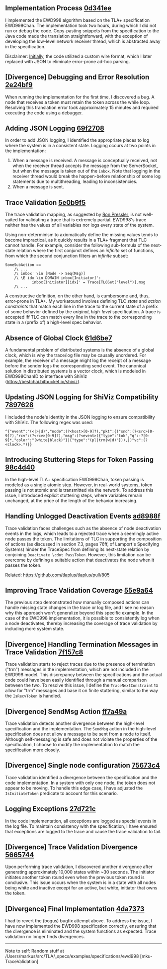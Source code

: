 ## Implementation Process [0d341ee](https://github.com/tlaplus/Examples/commit/0d341eea047625a85b1967fb64391f18167015d2)
I implemented the EWD998 algorithm based on the TLA+ specification EWD998Chan. The implementation took two hours, during which I did not run or debug the code. Copy-pasting snippets from the specification to the Java code made the translation straightforward, with the exception of developing the low-level network receiver thread, which is abstracted away in the specification.

Disclaimer: [Initially](https://github.com/tlaplus-workshops/ewd998/tree/mku-impl/impl/src/org/kuppe), the code utilized a custom wire format, which I later replaced with JSON to eliminate error-prone ad-hoc parsing.

## [Divergence] Debugging and Error Resolution [2e24bf9](https://github.com/tlaplus/Examples/commit/2e24bf9e20a684df58c37a1d5d5f2ce2eab51a34)
When running the implementation for the first time, I discovered a bug. A node that receives a token must retain the token across the while loop. Resolving this translation error took approximately 15 minutes and required executing the code using a debugger.

## Adding JSON Logging [69f2708](https://github.com/tlaplus/Examples/commit/69f2708c11fbacb2d7a865003d08bd29a60aa391)
In order to add JSON logging, I identified the appropriate places to log where the system is in a consistent state. Logging occurs at two points in the implementation:

1) When a message is received. A message is conceptually received, not when the receiver thread accepts the message from the ServerSocket, but when the message is taken out of the `inbox`. Note that logging in the receiver thread would break the happen-before relationship of some log statements due to multithreading, leading to inconsistencies.
2) When a message is sent.

## Trace Validation [5e0b9f5](https://github.com/tlaplus/Examples/commit/5e0b9f5897b1f9592e881f4fd9c5258c5db4af9f)
The trace validation mapping, as suggested by [Ron Pressler](https://www.youtube.com/watch?v=TP3SY0EUV2A), is not well-suited for validating a trace that is extremely partial. EWD998's trace neither has the values of all variables nor logs every state of the system.

Using non-determinism to axiomatically define the missing values tends to become impractical, as it quickly results in a TLA+ fragment that TLC cannot handle.  For example, consider the following sub-formula of the next-state relation where the first conjunct defines an *infinite* set of functions, from which the second conjunction filters an *infinite* subset:

```tla
SomeSubAction ==
    /\ ...
    /\ inbox' \in [Node -> Seq(Msg)]
    /\ \E idx \in DOMAIN inbox[Initiator]': 
            inbox[Initiator][idx]' = Trace[TLCGet("level")].msg
    /\ ...
```

A constructive definition, on the other hand, is cumbersome and, thus, error-prone in TLA+.  My workaround involves defining TLC *state* and *action constraints* that match each line in the trace to the current state of a prefix of some behavior defined by the *original*, *high-level* specification. A trace is accepted iff TLC can match every line in the trace to the corresponding state in a (prefix of) a  high-level spec behavior.

## Absence of Global Clock [61d6be7](https://github.com/tlaplus/Examples/commit/61d6be787445b7c5b7870b93ecc509cb50413abe)
A fundamental problem of distributed systems is the absence of a global clock, which is why the trace/log file may be causally unordered. For example, the receiver of a message might log the receipt of a message before the sender logs the corresponding send event. The canonical solution in distributed systems is a vector clock, which is modeled in EWD998ChanID to interface with ShiViz (https://bestchai.bitbucket.io/shiviz).

## Updating JSON Logging for ShiViz Compatibility [7897628](https://github.com/tlaplus/Examples/commit/78976282cd7c71345cc042eb73cd2d577cac0277)
I included the node's identity in the JSON logging to ensure compatibility with ShiViz. The following regex was used:

```regex
^{"event":"(<|>|d)","node":(?<host>[0-9]?),"pkt":{("snd":(?<src>[0-9]?),"rcv":(?<rcv>[0-9]?),"msg":(?<event>({"type":"tok","q":-?[0-9]*,"color":"(white|black)"}|{"type":"(pl|trm|w|d)"})),|)"vc":(?<clock>.*)}}
```

## Introducing Stuttering Steps for Token Passing [98c4d40](https://github.com/tlaplus/Examples/commit/98c4d40c31e0fed1d923a6cbddd7cfb593991f51)
In the high-level TLA+ specification EWD998Chan, token passing is modeled as a single atomic step. However, in real-world systems, token passing is not atomic and is transmitted via the network. To address this issue, I introduced explicit stuttering steps, where variables remain unchanged, at the price of the length of the behavior increasing.

## Handling Unlogged Deactivation Events [ad8988f](https://github.com/tlaplus/Examples/commit/ad8988f53c505995343ed049db932740c7116865)
Trace validation faces challenges such as the absence of node deactivation events in the logs, which leads to a rejected trace when a seemingly active node passes the token. The limitations of TLC in supporting the composition of actions (as discussed in section 7.3, pages 76ff, of Lamport's Specifying Systems) hinder the TraceSpec from defining its next-state relation by conjoining `Deactivate \cdot PassToken`. However, this limitation can be overcome by defining a suitable action that deactivates the node when it passes the token.

Related: https://github.com/tlaplus/tlaplus/pull/805

## Improving Trace Validation Coverage [55e9a64](https://github.com/tlaplus/Examples/commit/55e9a645053b8e9b8cf34c95800c85273022bc51)
The previous step demonstrated how manually composed actions can handle missing state changes in the trace or log file, and I see no reason why this approach won't generalize beyond this specific example. In the case of the EWD998 implementation, it is possible to consistently log when a node deactivates, thereby increasing the coverage of trace validation by including more system state.

## [Divergence] Handling Termination Messages in Trace Validation [7f157c8](https://github.com/tlaplus/Examples/commit/7f157c82bf45e54b8d66f16ebce818d98d16b031)
Trace validation starts to reject traces due to the presence of termination ("trm") messages in the implementation, which are not included in the EWD998 model. This discrepancy between the specifications and the actual code could have been easily identified through a manual comparison between the two. To resolve this issue, I define the `TraceNextConstraint` to allow for "trm" messages and base it on finite stuttering, similar to the way the `IsRecvToken` is handled.

## [Divergence] SendMsg Action [ff7a49a](https://github.com/tlaplus/Examples/commit/ff7a49a1012a5b4508cc888a7d9db03d334a9861)
Trace validation detects another divergence between the high-level specification and the implementation. The `SendMsg` action in the high-level specification does not allow a message to be sent from a node to itself. Although self-messaging is safe and does not violate the properties of the specification, I choose to modify the implementation to match the specification more closely.

## [Divergence] Single node configuration [75673c4](https://github.com/tlaplus/Examples/commit/75673c451e9c95f6dc34689e285aebee572a3cdd)
Trace validation identified a divergence between the specification and the code implementation. In a system with only one node, the token does not appear to be moving. To handle this edge case, I have adjusted the `IsInitiateToken` predicate to account for this scenario.

## Logging Exceptions [27d721c](https://github.com/tlaplus/Examples/commit/27d721c5f23f1f64102ce93a8ce1a365947057a8)
In the code implementation, all exceptions are logged as special events in the log file. To maintain consistency with the specification, I have ensured that exceptions are logged to the trace and cause the trace validation to fail.

## [Divergence] Trace Validation Divergence [5665744](https://github.com/tlaplus/Examples/commit/566574473a8ce2d336b7efcf5ec7725809170aae)
Upon performing trace validation, I discovered another divergence after generating approximately 10,000 states within ~30 seconds. The initiator initiates another token round even when the previous token round is conclusive. This issue occurs when the system is in a state with all nodes being white and inactive except for an active, but white, initiator that owns the token.

## [Divergence] Final Implementation [4da7373](https://github.com/tlaplus/Examples/commit/4da7373f9688d252758419f14b0c495e36a61927)
I had to revert the (bogus) bugfix attempt above. To address the issue, I have now implemented the EWD998 specification correctly, ensuring that the divergence is eliminated and the system functions as expected.  Trace validation no longer finds divergences.

--------------

Note to self: Random stuff at /Users/markus/src/TLA/_specs/examples/specifications/ewd998 [mku-TraceValidation]